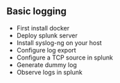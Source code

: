 ## Basic logging 

- First install docker
- Deploy splunk server
- Install syslog-ng on your host
- Configure log export
- Configure a TCP source in splunk
- Generate dummy log
- Observe logs in splunk
